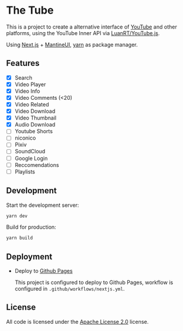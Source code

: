 # The Tube

This is a project to create a alternative interface of [YouTube](https://youtube.com/) and other platforms, using the YouTube Inner API via [LuanRT/YouTube.js](https://github.com/LuanRT/YouTube.js).

Using [Next.js](https://nextjs.org/) + [MantineUI](https://mantine.dev/), [yarn](https://yarnpkg.com/) as package manager.



## Features

- [x] Search
- [x] Video Player
- [x] Video Info
- [x] Video Comments (<20)
- [x] Video Related
- [x] Video Download
- [x] Video Thumbnail
- [x] Audio Download
- [ ] Youtube Shorts
- [ ] niconico
- [ ] Pixiv
- [ ] SoundCloud
- [ ] Google Login
- [ ] Reccomendations
- [ ] Playlists

## Development

Start the development server:

```bash
yarn dev
```

Build for production:

```bash
yarn build
```

## Deployment

- Deploy to [Github Pages](https://pages.github.com/)

  This project is configured to deploy to Github Pages, workflow is configured in `.github/workflows/nextjs.yml`.

## License

All code is licensed under the [Apache License 2.0](https://www.apache.org/licenses/LICENSE-2.0) license.
